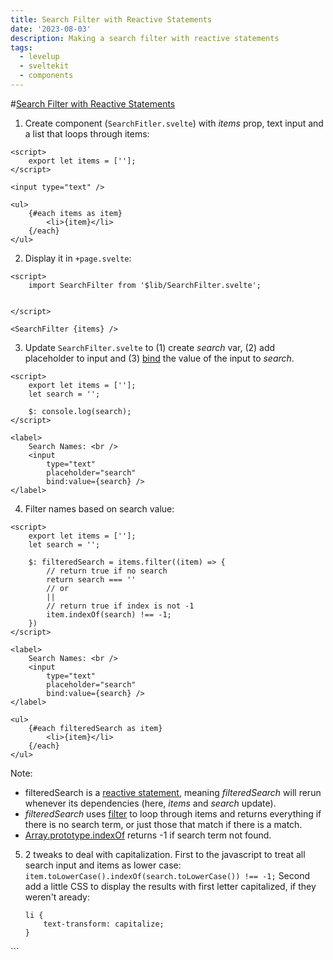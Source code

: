 ```yaml
---
title: Search Filter with Reactive Statements
date: '2023-08-03'
description: Making a search filter with reactive statements
tags:
  - levelup
  - sveltekit
  - components
---
```

#[Search Filter with Reactive Statements](https://levelup.video/tutorials/building-svelte-components/search-filter-with-reactive-statements)

1. Create component (```SearchFitler.svelte```) with _items_ prop, text input and a list that loops through items:

```
<script>
	export let items = [''];
</script>

<input type="text" />

<ul>
	{#each items as item}
		<li>{item}</li>
	{/each}
</ul>
```

2. Display it in ```+page.svelte```:

```
<script>
	import SearchFilter from '$lib/SearchFilter.svelte';


</script>

<SearchFilter {items} />
```


3. Update ```SearchFilter.svelte``` to (1) create _search_ var, (2) add placeholder to input and (3) [bind](https://svelte.dev/docs/element-directives#bind-property) the value of the input to _search_.

```
<script>
	export let items = [''];
	let search = '';

    $: console.log(search);
</script>

<label>
	Search Names: <br />
	<input
        type="text"
        placeholder="search"
        bind:value={search} />
</label>
```

4. Filter names based on search value:

```
<script>
	export let items = [''];
	let search = '';

    $: filteredSearch = items.filter((item) => {
        // return true if no search
        return search === ''
        // or
        ||
        // return true if index is not -1
        item.indexOf(search) !== -1;
    })
</script>

<label>
	Search Names: <br />
	<input
        type="text"
        placeholder="search"
        bind:value={search} />
</label>

<ul>
	{#each filteredSearch as item}
		<li>{item}</li>
	{/each}
</ul>

```

Note:
- filteredSearch is a [reactive statement](https://svelte.dev/docs/svelte-components#script-3-$-marks-a-statement-as-reactive), meaning _filteredSearch_ will rerun whenever its dependencies (here, _items_ and _search_ update).
- _filteredSearch_ uses [filter](https://developer.mozilla.org/en-US/docs/Web/JavaScript/Reference/Global_Objects/Array/filter) to loop through items and returns everything if there is no search term, or just those that match if there is a match.
- [Array.prototype.indexOf](https://developer.mozilla.org/en-US/docs/Web/JavaScript/Reference/Global_Objects/Array/indexOf) returns -1 if search term not found.

5. 2 tweaks to deal with capitalization.
	First to the javascript to treat all search input and items as lower case: ```item.toLowerCase().indexOf(search.toLowerCase()) !== -1;```
	Second add a little CSS to display the results with first letter capitalized, if they weren't aready:
	```<style>
    li {
        text-transform: capitalize;
    }
</style>
```
